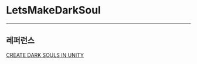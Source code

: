 # LetsMakeDarkSoul
---
## 레퍼런스

[CREATE DARK SOULS IN UNITY](https://www.youtube.com/playlist?list=PLD_vBJjpCwJtrHIW1SS5_BNRk6KZJZ7_d)
